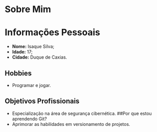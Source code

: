 # Sobre Mim #
# Informações Pessoais
- **Nome:** Isaque Silva;
- **Idade:** 17;
- **Cidade:** Duque de Caxias.
## Hobbies
- Programar e jogar.
## Objetivos Profissionais
- Especialização na área de segurança cibernética.
##Por que estou aprendendo Git?
- Aprimorar as habilidades em versionamento de projetos.
